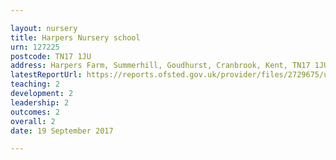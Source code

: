```yaml
---

layout: nursery
title: Harpers Nursery school
urn: 127225
postcode: TN17 1JU
address: Harpers Farm, Summerhill, Goudhurst, Cranbrook, Kent, TN17 1JU
latestReportUrl: https://reports.ofsted.gov.uk/provider/files/2729675/urn/127225.pdf
teaching: 2
development: 2
leadership: 2
outcomes: 2
overall: 2
date: 19 September 2017

---
```

